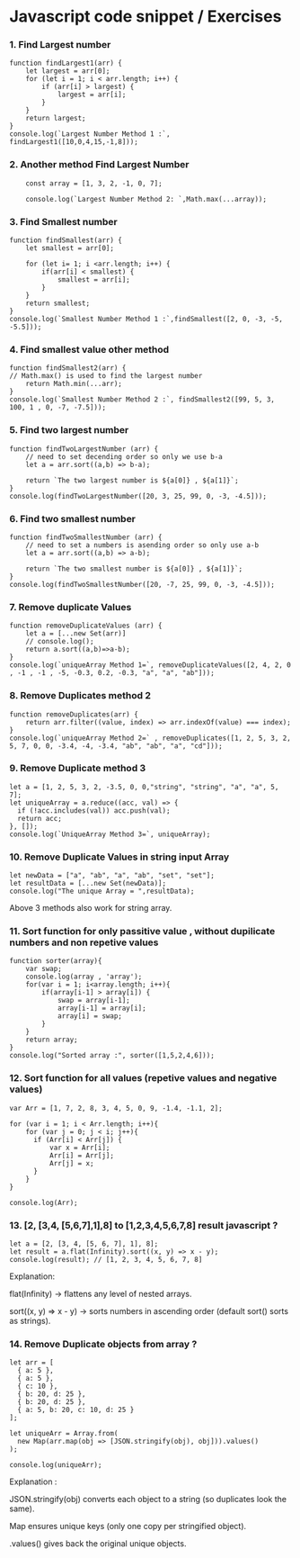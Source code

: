 # Javascript code snippet / Exercises

### 1. Find Largest number

```
function findLargest1(arr) {
    let largest = arr[0];
    for (let i = 1; i < arr.length; i++) {
        if (arr[i] > largest) {
            largest = arr[i];
        }
    }
    return largest;
}
console.log(`Largest Number Method 1 :`, findLargest1([10,0,4,15,-1,8]));
```

### 2. Another method Find Largest Number

```
    const array = [1, 3, 2, -1, 0, 7];
    
    console.log(`Largest Number Method 2: `,Math.max(...array));
```

### 3. Find Smallest number

```
function findSmallest(arr) {
    let smallest = arr[0];
    
    for (let i= 1; i <arr.length; i++) {
        if(arr[i] < smallest) {
            smallest = arr[i];
        }
    }
    return smallest;
}
console.log(`Smallest Number Method 1 :`,findSmallest([2, 0, -3, -5, -5.5]));
```

### 4. Find smallest value other method

```
function findSmallest2(arr) {
// Math.max() is used to find the largest number
    return Math.min(...arr);
}
console.log(`Smallest Number Method 2 :`, findSmallest2([99, 5, 3, 100, 1 , 0, -7, -7.5]));
```
### 5. Find two largest number

```
function findTwoLargestNumber (arr) {
    // need to set decending order so only we use b-a
    let a = arr.sort((a,b) => b-a);
    
    return `The two largest number is ${a[0]} , ${a[1]}`;
}
console.log(findTwoLargestNumber([20, 3, 25, 99, 0, -3, -4.5]));
```


### 6. Find two smallest number

```
function findTwoSmallestNumber (arr) {
    // need to set a numbers is asending order so only use a-b
    let a = arr.sort((a,b) => a-b);
    
    return `The two smallest number is ${a[0]} , ${a[1]}`;
}
console.log(findTwoSmallestNumber([20, -7, 25, 99, 0, -3, -4.5]));
```

### 7. Remove duplicate Values

```
function removeDuplicateValues (arr) {
    let a = [...new Set(arr)]
    // console.log();
    return a.sort((a,b)=>a-b);
}
console.log(`uniqueArray Method 1=`, removeDuplicateValues([2, 4, 2, 0 , -1 , -1 , -5, -0.3, 0.2, -0.3, "a", "a", "ab"]));
```

### 8. Remove Duplicates method 2

```
function removeDuplicates(arr) {
    return arr.filter((value, index) => arr.indexOf(value) === index);
}
console.log(`uniqueArray Method 2=` , removeDuplicates([1, 2, 5, 3, 2, 5, 7, 0, 0, -3.4, -4, -3.4, "ab", "ab", "a", "cd"]));
```

### 9. Remove Duplicate method 3

```
let a = [1, 2, 5, 3, 2, -3.5, 0, 0,"string", "string", "a", "a", 5, 7]; 
let uniqueArray = a.reduce((acc, val) => {
  if (!acc.includes(val)) acc.push(val); 
  return acc; 
}, []); 
console.log(`UniqueArray Method 3=`, uniqueArray);
```

### 10. Remove Duplicate Values in string input Array

```
let newData = ["a", "ab", "a", "ab", "set", "set"];
let resultData = [...new Set(newData)];
console.log("The unique Array = ",resultData);
```
Above 3 methods also work for string array.

### 11. Sort function for only passitive value , without dupilicate numbers and non repetive values
```
function sorter(array){
    var swap;
    console.log(array , 'array');
    for(var i = 1; i<array.length; i++){
        if(array[i-1] > array[i]) {
            swap = array[i-1];
            array[i-1] = array[i];
            array[i] = swap;
        }
    }
    return array;
}
console.log("Sorted array :", sorter([1,5,2,4,6]));
```

### 12. Sort function for all values (repetive values and negative values)

```
var Arr = [1, 7, 2, 8, 3, 4, 5, 0, 9, -1.4, -1.1, 2];

for (var i = 1; i < Arr.length; i++){
    for (var j = 0; j < i; j++){
      if (Arr[i] < Arr[j]) {
          var x = Arr[i];
          Arr[i] = Arr[j];
          Arr[j] = x;
      }
    }
}

console.log(Arr);
```

### 13. [2, [3,4, [5,6,7],1],8] to [1,2,3,4,5,6,7,8] result javascript ?

```
let a = [2, [3, 4, [5, 6, 7], 1], 8];
let result = a.flat(Infinity).sort((x, y) => x - y);
console.log(result); // [1, 2, 3, 4, 5, 6, 7, 8]
```
Explanation:

flat(Infinity) → flattens any level of nested arrays.

sort((x, y) => x - y) → sorts numbers in ascending order (default sort() sorts as strings).

### 14. Remove Duplicate objects from array ?

```
let arr = [
  { a: 5 },
  { a: 5 },
  { c: 10 },
  { b: 20, d: 25 },
  { b: 20, d: 25 },
  { a: 5, b: 20, c: 10, d: 25 }
];

let uniqueArr = Array.from(
  new Map(arr.map(obj => [JSON.stringify(obj), obj])).values()
);

console.log(uniqueArr);
```
Explanation :

JSON.stringify(obj) converts each object to a string (so duplicates look the same).

Map ensures unique keys (only one copy per stringified object).

.values() gives back the original unique objects.


